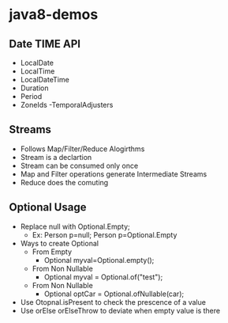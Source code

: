 # java8-demos
## Date TIME API
  - LocalDate
  - LocalTime
  - LocalDateTime
  - Duration
  - Period
  - ZoneIds
  -TemporalAdjusters
## Streams
  - Follows Map/Filter/Reduce Alogirthms
  - Stream is a declartion
  - Stream can be consumed only once
  - Map and Filter operations generate Intermediate Streams
  - Reduce does the comuting
## Optional Usage
  - Replace null with Optional.Empty;
	- Ex: Person p=null;
		 Person p=Optional.Empty
  - Ways to create Optional	
	- From Empty
		- Optional<String> myval=Optional.empty();
	- From Non Nullable 
		- Optional<String> myval = Optional.of("test");
	- From Non Nullable 
		- Optional<Car> optCar = Optional.ofNullable(car);
  - Use Otopnal.isPresent to check the prescence of a value
  - Use orElse orElseThrow to deviate when empty value is there
